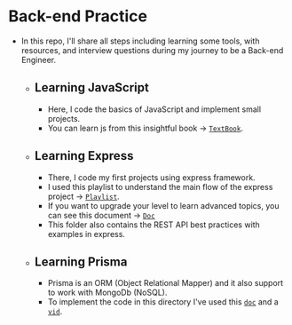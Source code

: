 # Back-end Practice

- In this repo, I'll share all steps including learning some tools, with resources, and interview questions during my journey to be a Back-end Engineer.

    - ## Learning JavaScript
        - Here, I code the basics of JavaScript and implement small projects.
        - You can learn js from this insightful book → [`TextBook`](https://eloquentjavascript.net/index.html).
    - ## Learning Express
        - There, I code my first projects using express framework.
        - I used this playlist to understand the main 
        flow of the express project → [`Playlist`](https://www.youtube.com/playlist?list=PL_cUvD4qzbkwp6pxx27pqgohrsP8v1Wj2).
        - If you want to upgrade your level to learn advanced topics, you can see this document → [`Doc`](https://devdocs.io/express/)
        - This folder also contains the REST API best practices with examples in express.
    - ## Learning Prisma
        - Prisma is an ORM (Object Relational Mapper) and it also support to work with MongoDb (NoSQL).
        - To implement the code in this directory I've used this [`doc`](https://www.prisma.io/) and a [`vid`](https://youtu.be/RebA5J-rlwg?si=cxaplZMDG6DGgv6G).